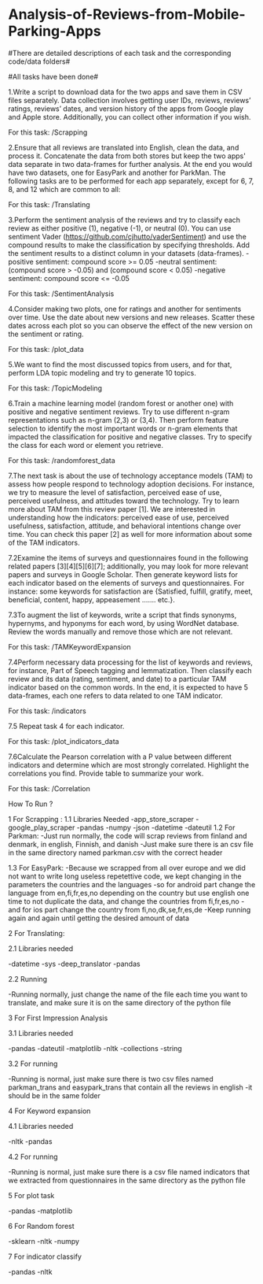 # Analysis-of-Reviews-from-Mobile-Parking-Apps

#There are detailed descriptions of each task and the corresponding code/data folders#

#All tasks have been done#

1.Write a script to download data for the two apps and save them in CSV files separately. Data collection involves getting user IDs, reviews, reviews’ ratings, reviews’ dates, and version history of the apps from Google play and Apple store. Additionally, you can collect other information if you wish. 

For this task:
/Scrapping

2.Ensure that all reviews are translated into English, clean the data, and process it. Concatenate the data from both stores but keep the two apps' data separate in two data-frames for further analysis. At the end you would have two datasets, one for EasyPark and another for ParkMan. 
The following tasks are to be performed for each app separately, except for 6, 7, 8, and 12 which are common to all:

For this task:
/Translating

3.Perform the sentiment analysis of the reviews and try to classify each review as either positive (1), negative (-1), or neutral (0). You can use sentiment Vader (https://github.com/cjhutto/vaderSentiment) and use the compound results to make the classification by specifying thresholds. Add the sentiment results to a distinct column in your datasets (data-frames).
-positive sentiment: compound score >= 0.05
-neutral sentiment: (compound score > -0.05) and (compound score < 0.05)
-negative sentiment: compound score <= -0.05

For this task:
/SentimentAnalysis

4.Consider making two plots, one for ratings and another for sentiments over time. Use the date about new versions and new releases. Scatter these dates across each plot so you can observe the effect of the new version on the sentiment or rating.

For this task:
/plot_data

5.We want to find the most discussed topics from users, and for that, perform LDA topic modeling and try to generate 10 topics. 

For this task:
/TopicModeling

6.Train a machine learning model (random forest or another one) with positive and negative sentiment reviews. Try to use different n-gram representations such as n-gram (2,3) or (3,4). Then perform feature selection to identify the most important words or n-gram elements that impacted the classification for positive and negative classes. Try to specify the class for each word or element you retrieve.

For this task:
/randomforest_data

7.The next task is about the use of technology acceptance models (TAM) to assess how people respond to technology adoption decisions. For instance, we try to measure the level of satisfaction, perceived ease of use, perceived usefulness, and attitudes toward the technology.
Try to learn more about TAM from this review paper [1]. We are interested in understanding how the indicators: perceived ease of use, perceived usefulness, satisfaction, attitude, and behavioral intentions change over time. You can check this paper [2] as well for more information about some of the TAM indicators.

7.2Examine the items of surveys and questionnaires found in the following related papers [3][4][5][6][7]; additionally, you may look for more relevant papers and surveys in Google Scholar. Then generate keyword lists for each indicator based on the elements of surveys and questionnaires. For instance: some keywords for satisfaction are {Satisfied, fulfill, gratify, meet, beneficial, content, happy, appeasement ……. etc.}.

7.3To augment the list of keywords, write a script that finds synonyms, hypernyms, and hyponyms for each word, by using WordNet database. Review the words manually and remove those which are not relevant.

For this task:
/TAMKeywordExpansion

7.4Perform necessary data processing for the list of keywords and reviews, for instance, Part of Speech tagging and lemmatization. Then classify each review and its data (rating, sentiment, and date) to a particular TAM indicator based on the common words. In the end, it is expected to have 5 data-frames, each one refers to data related to one TAM indicator.

For this task:
/indicators

7.5 Repeat task 4 for each indicator. 

For this task:
/plot_indicators_data

7.6Calculate the Pearson correlation with a P value between different indicators and determine which are most strongly correlated. Highlight the correlations you find. Provide table to summarize your work. 

For this task:
/Correlation



How To Run ? 

1 For Scrapping :
1.1 Libraries Needed 
-app_store_scraper 
-google_play_scraper 
-pandas
-numpy 
-json
-datetime
-dateutil
1.2 For Parkman:
-Just run normally, the code will scrap reviews from finland and denmark, in english, Finnish, and danish
-Just make sure there is an csv file in the same directory named parkman.csv with the correct header

1.3 For EasyPark:
-Because we scrapped from all over europe and we did not want to write long useless repetettive code, we kept changing in the parameters the
countries and the languages
-so for android part change the language from  en,fi,fr,es,no depending on the country but use english one time to not duplicate the data, and change the countries from fi,fr,es,no
-and for ios part change the country from fi,no,dk,se,fr,es,de
-Keep running again and again until getting the desired amount of data

2 For Translating:

2.1 Libraries needed

-datetime
-sys
-deep_translator 
-pandas

2.2 Running

-Running normally, just change the name of the file each time you want to translate, and make sure it is on the same directory of the python file


3 For First Impression Analysis  

3.1 Libraries needed 
 
-pandas
-dateutil 
-matplotlib
-nltk
-collections 
-string

3.2 For running

-Running is normal, just make sure there is two csv files named parkman_trans and easypark_trans that contain all the reviews in english
-it should be in the same folder


4 For Keyword expansion

4.1 Libraries needed

-nltk
-pandas

4.2 For running

-Running is normal, just make sure there is a csv file named indicators that we extracted from questionnaires in the same directory as the python file 

5 For plot task

-pandas
-matplotlib

6 For Random forest

-sklearn
-nltk
-numpy

7 For indicator classify

-pandas
-nltk

